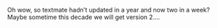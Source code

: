 <!--
id: 1611526931
link: http://kevinisom.info/post/1611526931/oh-wow-so-textmate-hadnt-updated-in-a-year-and
slug: oh-wow-so-textmate-hadnt-updated-in-a-year-and
date: Fri Nov 19 2010 09:00:46 GMT+1300 (NZDT)
raw: {"blog_name":"kevinisom","id":1611526931,"post_url":"http://kevinisom.info/post/1611526931/oh-wow-so-textmate-hadnt-updated-in-a-year-and","slug":"oh-wow-so-textmate-hadnt-updated-in-a-year-and","type":"text","date":"2010-11-18 20:00:46 GMT","timestamp":1290110446,"state":"published","format":"html","reblog_key":"3CMxErwK","tags":[],"short_url":"http://tmblr.co/Zw68Yy1W3VCJ","highlighted":[],"feed_item":"http://twitter.com/kev_nz/statuses/5331718613508097","from_feed_id":"650289","note_count":0,"title":null,"body":"<p>Oh wow, so textmate hadn&#8217;t updated in a year and now two in a week? Maybe sometime this decade we will get version 2&#8230;.</p>"}
publish: 2010-11-019
tags: 
title: null
-->


Oh wow, so textmate hadn’t updated in a year and now two in a week?
Maybe sometime this decade we will get version 2….


